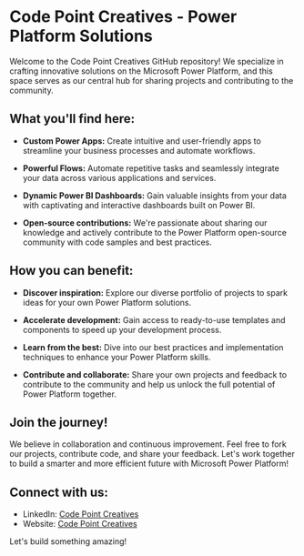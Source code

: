 # Code Point Creatives - Power Platform Solutions

Welcome to the Code Point Creatives GitHub repository! We specialize in crafting innovative solutions on the Microsoft Power Platform, and this space serves as our central hub for sharing projects and contributing to the community.

## What you'll find here:

- **Custom Power Apps:** Create intuitive and user-friendly apps to streamline your business processes and automate workflows.

- **Powerful Flows:** Automate repetitive tasks and seamlessly integrate your data across various applications and services.

- **Dynamic Power BI Dashboards:** Gain valuable insights from your data with captivating and interactive dashboards built on Power BI.

- **Open-source contributions:** We're passionate about sharing our knowledge and actively contribute to the Power Platform open-source community with code samples and best practices.

## How you can benefit:

- **Discover inspiration:** Explore our diverse portfolio of projects to spark ideas for your own Power Platform solutions.

- **Accelerate development:** Gain access to ready-to-use templates and components to speed up your development process.

- **Learn from the best:** Dive into our best practices and implementation techniques to enhance your Power Platform skills.

- **Contribute and collaborate:** Share your own projects and feedback to contribute to the community and help us unlock the full potential of Power Platform together.

## Join the journey!

We believe in collaboration and continuous improvement. Feel free to fork our projects, contribute code, and share your feedback. Let's work together to build a smarter and more efficient future with Microsoft Power Platform!

## Connect with us:

- LinkedIn: [Code Point Creatives](https://www.linkedin.com/company/codepoint-creatives/mycompany/)
- Website: [Code Point Creatives](https://codepointcreatives.com/)

Let's build something amazing!



